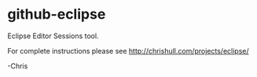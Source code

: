 # github-eclipse

Eclipse Editor Sessions tool.

For complete instructions please see http://chrishull.com/projects/eclipse/

-Chris
